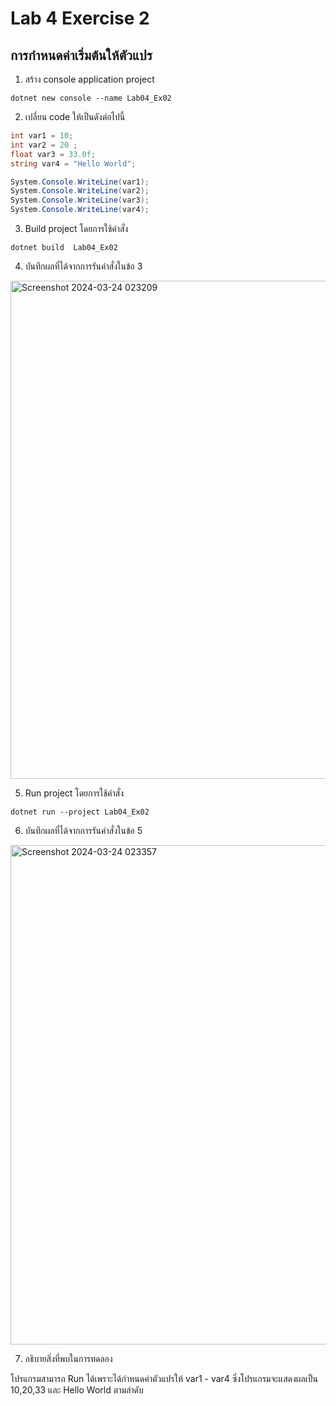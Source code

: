# Lab 4 Exercise 2

## การกำหนดค่าเริ่มต้นให้ตัวแปร


1. สร้าง console application project

```
dotnet new console --name Lab04_Ex02
```
2. เปลี่ยน code ให้เป็นดังต่อไปนี้

```cs
int var1 = 10;
int var2 = 20 ;
float var3 = 33.0f;
string var4 = "Hello World";

System.Console.WriteLine(var1);
System.Console.WriteLine(var2);
System.Console.WriteLine(var3);
System.Console.WriteLine(var4);
```

3. Build project โดยการใช้คำสั่ง

```
dotnet build  Lab04_Ex02
```

4. บันทึกผลที่ได้จากการรันคำสั่งในข้อ 3
<img width="797" alt="Screenshot 2024-03-24 023209" src="https://github.com/SuphawadiP/03376836-OOP-2566-Lab-04/assets/144196049/59559c6a-98ff-47dc-ad17-802bffebab99">

5. Run project โดยการใช้คำสั่ง

```
dotnet run --project Lab04_Ex02
```

6. บันทึกผลที่ได้จากการรันคำสั่งในข้อ 5
<img width="799" alt="Screenshot 2024-03-24 023357" src="https://github.com/SuphawadiP/03376836-OOP-2566-Lab-04/assets/144196049/bc7a83b0-778f-42bc-b3ae-ed8aaaa2f871">

7. อธิบายสิ่งที่พบในการทดลอง

โปรแกรมสามารถ Run ได้เพราะได้กำหนดค่าตัวแปรให้ var1 - var4
ซึ่งโปรแกรมจะแสดงผลเป็น 10,20,33 และ Hello World ตามลำดับ
